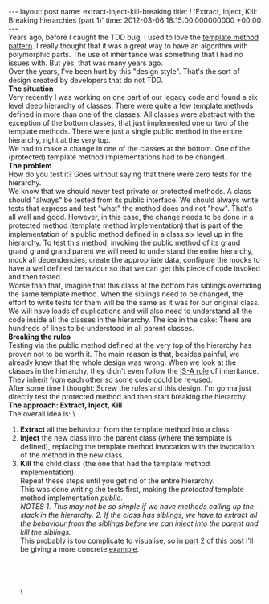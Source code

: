 --- layout: post name: extract-inject-kill-breaking title: ! 'Extract,
Inject, Kill: Breaking hierarchies (part 1)' time: 2012-03-06
18:15:00.000000000 +00:00 ---
\
Years ago, before I caught the TDD bug, I used to love the [template
method pattern](http://en.wikipedia.org/wiki/Template_method_pattern). I
really thought that it was a great way to have an algorithm with
polymorphic parts. The use of inheritance was something that I had no
issues with. But yes, that was many years ago.
\
Over the years, I've been hurt by this "design style". That's the sort
of design created by developers that do not TDD.
\
**The situation**
\
Very recently I was working on one part of our legacy code and found a
six level deep hierarchy of classes. There were quite a few template
methods defined in more than one of the classes. All classes were
abstract with the exception of the bottom classes, that just implemented
one or two of the template methods. There were just a single public
method in the entire hierarchy, right at the very top.
\
We had to make a change in one of the classes at the bottom. One of the
(protected) template method implementations had to be changed.
\
**The problem**
\
How do you test it? Goes without saying that there were zero tests for
the hierarchy.
\
We know that we should never test private or protected methods. A class
should "always" be tested from its public interface. We should always
write tests that express and test "what" the method does and not "how".
That's all well and good. However, in this case, the change needs to be
done in a protected method (template method implementation) that is part
of the implementation of a public method defined in a class six level up
in the hierarchy. To test this method, invoking the public method of its
grand grand grand grand parent we will need to understand the entire
hierarchy, mock all dependencies, create the appropriate data, configure
the mocks to have a well defined behaviour so that we can get this piece
of code invoked and then tested.
\
Worse than that, imagine that this class at the bottom has siblings
overriding the same template method. When the siblings need to be
changed, the effort to write tests for them will be the same as it was
for our original class. We will have loads of duplications and will also
need to understand all the code inside all the classes in the hierarchy.
The ice in the cake: There are hundreds of lines to be understood in all
parent classes.
\
**Breaking the rules**
\
Testing via the public method defined at the very top of the hierarchy
has proven not to be worth it. The main reason is that, besides painful,
we already knew that the whole design was wrong. When we look at the
classes in the hierarchy, they didn't even follow the [IS-A
rule](http://en.wikipedia.org/wiki/Is-a) of inheritance. They inherit
from each other so some code could be re-used.
\
After some time I thought: Screw the rules and this design. I'm gonna
just directly test the protected method and then start breaking the
hierarchy.
\
**The approach: Extract, Inject, Kill**
\
The overall idea is:
\
1. **Extract** all the behaviour from the template method into a class.
2. **Inject** the new class into the parent class (where the template is
defined), replacing the template method invocation with the invocation
of the method in the new class.
3. **Kill** the child class (the one that had the template method
implementation).
\
Repeat these steps until you get rid of the entire hierarchy.
\
This was done writing the tests first, making the *protected* template
method implementation *public*.
\
*NOTES*
*1. This may not be so simple if we have methods calling up the stack in
the hierarchy.*
*2. If the class has siblings, we have to extract all the behaviour from
the siblings before we can inject into the parent and kill the
siblings.*
\
This probably is too complicate to visualise, so in [part
2](http://craftedsw.blogspot.com/2012/03/extract-inject-kill-breaking_06.html)
of this post I'll be giving a more concrete
[example](http://craftedsw.blogspot.com/2012/03/extract-inject-kill-breaking_06.html). 
\
\
\
\
\
\
